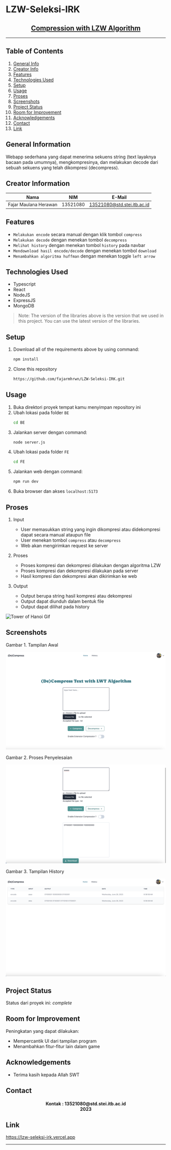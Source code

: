 # LZW-Seleksi-IRK
<h2 align="center">
   <a href="" target="_blank">Compression with LZW Algorithm</a>
</h2>
<hr>

## Table of Contents
1. [General Info](#general-information)
2. [Creator Info](#creator-information)
3. [Features](#features)
4. [Technologies Used](#technologies-used)
5. [Setup](#setup)
6. [Usage](#usage)
7. [Proses](#proses)
8. [Screenshots](#screenshots)
9. [Project Status](#project-status)
10. [Room for Improvement](#room-for-improvement)
11. [Acknowledgements](#acknowledgements)
12. [Contact](#contact)
13. [Link](#link)

<a name="general-information"></a>

## General Information
Webapp sederhana yang dapat menerima sekuens string (text layaknya bacaan pada umumnya), mengkompresinya, dan melakukan decode dari sebuah sekuens yang telah dikompresi (decompress).


<a name="creator-information"></a>

## Creator Information

| Nama                        | NIM      | E-Mail                      |
| --------------------------- | -------- | --------------------------- |
| Fajar Maulana Herawan       | 13521080 | 13521080@std.stei.itb.ac.id |

<a name="features"></a>

## Features
- `Melakukan encode` secara manual dengan klik tombol `compress`
- `Melakukan decode` dengan menekan tombol `decompress`
- `Melihat history` dengan menekan tombol `history` pada navbar
- `Mendownload hasil encode/decode` dengan menekan tombol `download`
- `Menambahkan algoritma huffman` dengan menekan toggle `left arrow`

<a name="technologies-used"></a>

## Technologies Used
- Typescript
- React
- NodeJS
- ExpressJS
- MongoDB

> Note: The version of the libraries above is the version that we used in this project. You can use the latest version of the libraries.

<a name="setup"></a>

## Setup
1. Download all of the requirements above by using command:
    ```bash
    npm install
    ```
2. Clone this repository
    ```bash
    https://github.com/fajarmhrwn/LZW-Seleksi-IRK.git
    ```

<a name="usage"></a>

## Usage
1. Buka direktori proyek tempat kamu menyimpan repository ini
2. Ubah lokasi pada folder `BE`
    ```bash
    cd BE
    ```
3. Jalankan server dengan command: 
    ```bash
    node server.js
    ```
4. Ubah lokasi pada folder `FE`
    ```bash
    cd FE
    ```
5. Jalankan web dengan command: 
    ```bash
    npm run dev
    ```
6. Buka browser dan akses `localhost:5173`


<a name="proses"></a>

## Proses
1. Input
    - User memasukkan string yang ingin dikompresi atau didekompresi dapat secara manual ataupun file
    - User menekan tombol `compress` atau `decompress`
    - Web akan mengirimkan request ke server

2. Proses
    - Proses kompresi dan dekompresi dilakukan dengan algoritma LZW
    - Proses kompresi dan dekompresi dilakukan pada server
    - Hasil kompresi dan dekompresi akan dikirimkan ke web

3. Output
    - Output berupa string hasil kompresi atau dekompresi
    - Output dapat diunduh dalam bentuk file
    - Output dapat dilihat pada history



![Tower of Hanoi Gif](/img/hanoi.gif)
## Screenshots
<p>
  <p>Gambar 1. Tampilan Awal</p>
  <img src="img/Gambar3.png">
  <nl>
  <p>Gambar 2. Proses Penyelesaian</p>
  <img src="img/Gambar2.png">
  <nl>
  <p>Gambar 3. Tampilan History</p>
  <img src="img/Gambar1.png">
  <nl>
</p>

<a name="project-status">

## Project Status
Status dari proyek ini: _complete_

<a name="room-for-improvement">

## Room for Improvement
Peningkatan yang dapat dilakukan:
- Mempercantik UI dari tampilan program
- Menambahkan fitur-fitur lain dalam game

<a name="acknowledgements">

## Acknowledgements
- Terima kasih kepada Allah SWT

<a name="contact"></a>

## Contact
<h4 align="center">
  Kontak : 13521080@std.stei.itb.ac.id<br/>
  2023
</h4>

<a name="link"></a>
## Link
https://lzw-seleksi-irk.vercel.app
<hr>
